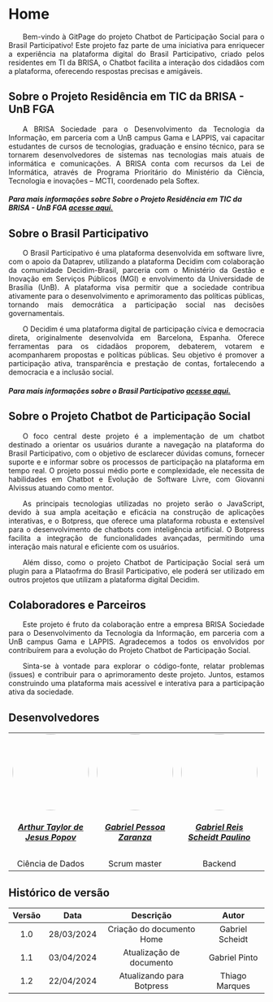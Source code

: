 # Home

<p align="justify">&emsp;&emsp;Bem-vindo à GitPage do projeto Chatbot de Participação Social para o Brasil Participativo! Este projeto faz parte de uma iniciativa para enriquecer a experiência na plataforma digital do Brasil Participativo, criado pelos residentes em TI da BRISA, o Chatbot facilita a interação dos cidadãos com a plataforma, oferecendo respostas precisas e amigáveis.</p>

## Sobre o Projeto Residência em TIC da BRISA - UnB FGA

<p align="justify">&emsp;&emsp;A BRISA Sociedade para o Desenvolvimento da Tecnologia da Informação, em parceria com a UnB campus Gama e LAPPIS, vai capacitar estudantes de cursos de tecnologias, graduação e ensino técnico, para se tornarem desenvolvedores de sistemas nas tecnologias mais atuais de informática e comunicações. A BRISA conta com recursos da Lei de Informática, através de Programa Prioritário do Ministério da Ciência, Tecnologia e inovações – MCTI, coordenado pela Softex.</p>

##### Para mais informações sobre Sobre o Projeto Residência em TIC da BRISA - UnB FGA [acesse aqui.](http://brisa.lappis.rocks/)

## Sobre o Brasil Participativo

<p align="justify">&emsp;&emsp;O Brasil Participativo é uma plataforma desenvolvida em software livre, com o apoio da Dataprev, utilizando a plataforma Decidim com colaboração da comunidade Decidim-Brasil, parceria com o Ministério da Gestão e Inovação em Serviços Públicos (MGI) e envolvimento da Universidade de Brasília (UnB). A plataforma visa permitir que a sociedade contribua ativamente para o desenvolvimento e aprimoramento das políticas públicas, tornando mais democrática a participação social nas decisões governamentais.</p>

<p align="justify">&emsp;&emsp;O Decidim é uma plataforma digital de participação cívica e democracia direta, originalmente desenvolvida em Barcelona, Espanha. Oferece ferramentas para os cidadãos proporem, debaterem, votarem e acompanharem propostas e políticas públicas. Seu objetivo é promover a participação ativa, transparência e prestação de contas, fortalecendo a democracia e a inclusão social.</p>

##### Para mais informações sobre o Brasil Participativo [acesse aqui.](https://brasilparticipativo.presidencia.gov.br/)

## Sobre o Projeto Chatbot de Participação Social

<p align="justify">&emsp;&emsp;O foco central deste projeto é a implementação de um chatbot destinado a orientar os usuários durante a navegação na plataforma do Brasil Participativo, com o objetivo de esclarecer dúvidas comuns, fornecer suporte e e informar sobre os processos de participação na plataforma em tempo real. O projeto possui médio porte e complexidade, ele necessita de habilidades em Chatbot e Evolução de Software Livre, com Giovanni Alvissus atuando como mentor.</p>

<p align="justify">&emsp;&emsp;As principais tecnologias utilizadas no projeto serão o JavaScript, devido à sua ampla aceitação e eficácia na construção de aplicações interativas, e o Botpress, que oferece uma plataforma robusta e extensível para o desenvolvimento de chatbots com inteligência artificial. O Botpress facilita a integração de funcionalidades avançadas, permitindo uma interação mais natural e eficiente com os usuários.</p>

<p align="justify">&emsp;&emsp;Além disso, como o projeto Chatbot de Participação Social será um plugin para a Plataofrma do Brasil Participativo, ele poderá ser utilizado em outros projetos que utilizam a plataforma digital Decidim.</p>

## Colaboradores e Parceiros

<p align="justify">&emsp;&emsp;Este projeto é fruto da colaboração entre a empresa BRISA Sociedade para o Desenvolvimento da Tecnologia da Informação, em parceria com a UnB campus Gama e LAPPIS. Agradecemos a todos os envolvidos por contribuírem para a evolução do Projeto Chatbot de Participação Social.</p>

<p align="justify">&emsp;&emsp;Sinta-se à vontade para explorar o código-fonte, relatar problemas (issues) e contribuir para o aprimoramento deste projeto. Juntos, estamos construindo uma plataforma mais acessível e interativa para a participação ativa da sociedade.</p>



## Desenvolvedores

<center>
<table style="margin-left: auto; margin-right: auto;">
    <tr>
        <td align="center">
            <a href="https://github.com/Eruel6">
                <img style="border-radius: 50%;" src="https://avatars.githubusercontent.com/u/71983159?v=4" width="150px;"/>
                <h5 class="text-center">Arthur Taylor de Jesus Popov</h5>
            </a>
        </td>
        <td align="center">
            <a href="https://github.com/GZaranza">
                <img style="border-radius: 50%;" src="https://avatars.githubusercontent.com/u/116514986?v=4" width="150px;"/>
                <h5 class="text-center">Gabriel Pessoa Zaranza</h5>
            </a>
        </td>
        <td align="center">
            <a href="https://github.com/Gxaite">
                <img style="border-radius: 50%;" src="https://avatars.githubusercontent.com/u/111130521?v=4" width="150px;"/>
                <h5 class="text-center">Gabriel Reis Scheidt Paulino</h5>
            </a>
        </td>
        <td align="center">
            <a href="https://github.com/GabrielSPinto">
                <img style="border-radius: 50%;" src="https://avatars.githubusercontent.com/u/144184007?v=4" width="150px;"/>
                <h5 class="text-center">Gabriel Santos Pinto</h5>
            </a>
        </td>        
        </td>
        <td align="center">
            <a href="https://github.com/seraphritt">
                <img style="border-radius: 50%;" src="https://avatars.githubusercontent.com/u/84244850?v=4" width="150px;"/>
                <h5 class="text-center">Isaque Augusto da Silva Santos</h5>
            </a>
        </td>
        <td align="center">
            <a href="https://github.com/ThiagoMarquesAeroespacial">
                <img style="border-radius: 50%;" src="https://avatars.githubusercontent.com/u/125684199?v=4" width="150px;"/>
                <h5 class="text-center">Thiago Henrique Marques Rocha</h5>
            </a>
        </td>
    <tr>
        <td align="center">
            <a>Ciência de Dados</a>
        </td>
        <td align="center">
            <a>Scrum master</a>
        </td>
        <td align="center">
            <a>Backend</a>
        </td>
        <td align="center">
            <a>Documentação</a>
        </td>
        <td align="center">
            <a>Machine Learning</a>
        </td>
        <td align="center">
            <a>Frontend</a>
        </td>
</table>
</center>


## Histórico de versão

| Versão |    Data    |                       Descrição                       |      Autor       |
| :----: | :--------: | :---------------------------------------------------: | :--------------: |
|  1.0   | 28/03/2024 |           Criação do documento Home                   |  Gabriel Scheidt |
|  1.1   | 03/04/2024 |           Atualização de documento                    |  Gabriel Pinto   |
|  1.2   | 22/04/2024 |           Atualizando para Botpress                   |  Thiago Marques  |
